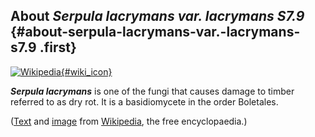 About *Serpula lacrymans var. lacrymans S7.9* {#about-serpula-lacrymans-var.-lacrymans-s7.9 .first}
---------------------------------------------

[![Wikipedia](/img/wikipedia_logo_v2_en.png){#wiki_icon}](http://en.wikipedia.org/wiki/Serpula_lacrymans)

***Serpula lacrymans*** is one of the fungi that causes damage to timber
referred to as dry rot. It is a basidiomycete in the order Boletales.

([Text](http://en.wikipedia.org/wiki/Serpula_lacrymans) and
[image](http://commons.wikimedia.org/wiki/File:Hausschwamm.jpg) from
[Wikipedia](http://en.wikipedia.org/), the free encyclopaedia.)

